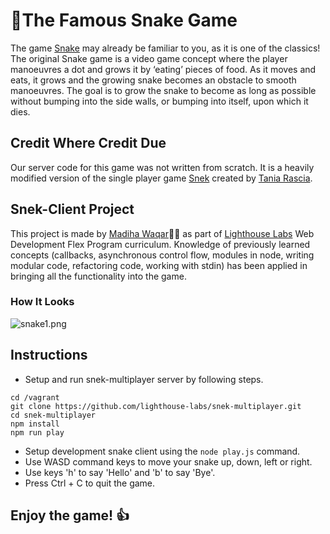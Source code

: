 # 🐍The Famous Snake Game
The game [Snake](https://en.wikipedia.org/wiki/Snake_(video_game_genre)) may already be familiar to you, as it is one of the classics! The original Snake game is a video game concept where the player manoeuvres a dot and grows it by ‘eating’ pieces of food. As it moves and eats, it grows and the growing snake becomes an obstacle to smooth manoeuvres. The goal is to grow the snake to become as long as possible without bumping into the side walls, or bumping into itself, upon which it dies.

## Credit Where Credit Due
Our server code for this game was not written from scratch. It is a heavily modified version of the single player game [Snek](https://github.com/taniarascia/snek) created by [Tania Rascia](https://github.com/taniarascia).

## Snek-Client Project
This project is made by [Madiha Waqar](https://www.linkedin.com/in/madihawaqar/):raising_hand_woman: as part of [Lighthouse Labs](https://www.lighthouselabs.ca/) Web Development Flex Program curriculum. Knowledge of previously learned concepts (callbacks, asynchronous control flow, modules in node, writing modular code, refactoring code, working with stdin) has been applied in bringing all the functionality into the game.

### How It Looks
![snake1.png](https://github.com/madiha-waqar/snake-client/assets/90156331/3837a75e-7878-4254-8948-e34ed3d9da57)

## Instructions
* Setup and run snek-multiplayer server by following steps.
```
cd /vagrant
git clone https://github.com/lighthouse-labs/snek-multiplayer.git
cd snek-multiplayer
npm install
npm run play
```
* Setup development snake client using the ```node play.js``` command.
* Use WASD command keys to move your snake up, down, left or right.
* Use keys 'h' to say 'Hello' and 'b' to say 'Bye'.
* Press Ctrl + C to quit the game.


## Enjoy the game! :+1:

